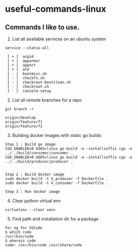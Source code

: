 # useful-commands-linux
Commands I like to use.
-----------------------------------------------------------------------------------------------------------------


1. List all available services on an ubuntu system
```
service --status-all

 [ + ]  acpid
 [ + ]  apparmor
 [ + ]  apport
 [ + ]  atd
 [ - ]  bootmisc.sh
 [ - ]  checkfs.sh
 [ - ]  checkroot-bootclean.sh
 [ - ]  checkroot.sh
 [ - ]  console-setup

```
2. List all remote branches for a repo

```
git branch -r

origin/develop
origin/feature/f1
origin/feature/f2
```


3. Building docker images with static go builds

```
Step 1 : Build go image
CGO_ENABLED=0 GOOS=linux go build -a -installsuffix cgo -o ../../build/consumer/consumer .
CGO_ENABLED=0 GOOS=linux go build -a -installsuffix cgo -o ../../build/producer/producer .


Step 2 : Build docker image
sudo docker build -t k_producer -f Dockerfile .
sudo docker build -t k_consumer -f Dockerfile .

Step 3 : Run docker image

```

4. Clear python virtual env

```
virtualenv --clear venv

```

5. Find path and installation dir for a package

```
For eg for VSCode
$ which code
/usr/bin/code
$ whereis code
code: /usr/bin/code /usr/share/code
```

